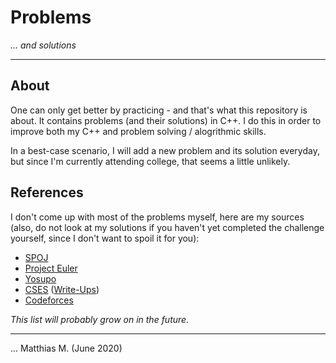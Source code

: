 # Problems
_... and solutions_

---

## About

One can only get better by practicing - and that's what this repository is about. It contains problems (and their solutions) in C++. I do this in order to improve both my C++ and problem solving / alogrithmic skills. 

In a best-case scenario, I will add a new problem and its solution everyday, but since I'm currently attending college, that seems a little unlikely.

## References

I don't come up with most of the problems myself, here are my sources (also, do not look at my solutions if you haven't yet completed the challenge yourself, since I don't want to spoil it for you):

* [SPOJ](https://spoj.com)
* [Project Euler](https://projecteuler.net/)
* [Yosupo](https://judge.yosupo.jp/)
* [CSES](https://cses.fi/problemset) ([Write-Ups](cses/README.md))
* [Codeforces](https://codeforces.com/)

_This list will probably grow on in the future._

---

... Matthias M. (June 2020)
